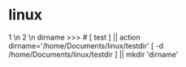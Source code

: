 # linux
1 \n
 2 \n
 dirname >>> # [ test ] || action  dirname='/home/Documents/linux/testdir' [ -d /home/Documents/linux/testdir ] || mkdir 'dirname' 
